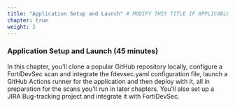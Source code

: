 ```yaml
---
title: "Application Setup and Launch" # MODIFY THIS TITLE IF APPLICABLE
chapter: true
weight: 2
---
```


### Application Setup and Launch (45 minutes)

In this chapter, you’ll clone a popular GitHub repository locally, configure a FortiDevSec scan and integrate the fdevsec.yaml configuration file, launch a GitHub Actions runner for the application and then deploy with it, all in preparation for the scans you’ll run in later chapters. You’ll also set up a JIRA Bug-tracking project and integrate it with FortiDevSec.
